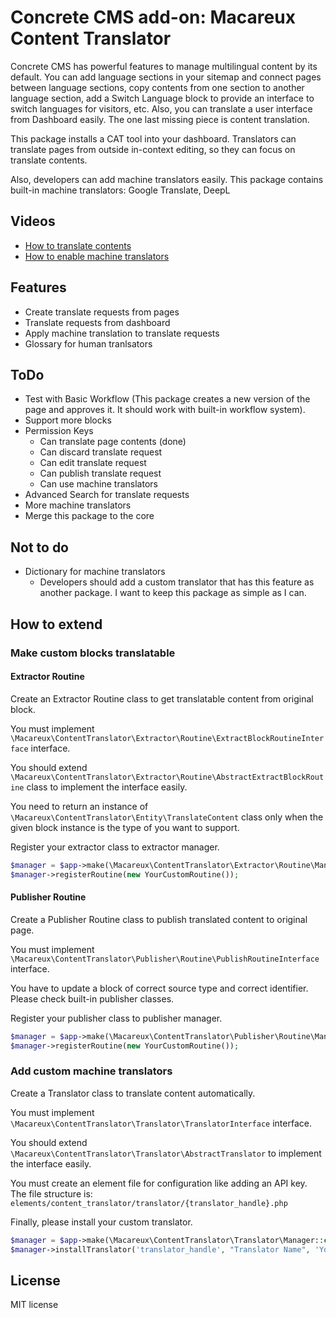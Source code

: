 # Concrete CMS add-on: Macareux Content Translator

Concrete CMS has powerful features to manage multilingual content by 
its default. You can add language sections in your sitemap and connect 
pages between language sections, copy contents from one section to another 
language section, add a Switch Language block to provide an interface to 
switch languages for visitors, etc. Also, you can translate a user 
interface from Dashboard easily. The one last missing piece is content 
translation.

This package installs a CAT tool into your dashboard. Translators can 
translate pages from outside in-context editing, so they can focus on translate 
contents.

Also, developers can add machine translators easily.
This package contains built-in machine translators: Google Translate, DeepL

## Videos

* [How to translate contents](https://youtu.be/6Tr-8dI6G8o)
* [How to enable machine translators](https://youtu.be/90vNHARToUw)

## Features

* Create translate requests from pages
* Translate requests from dashboard
* Apply machine translation to translate requests
* Glossary for human tranlsators

## ToDo

* Test with Basic Workflow (This package creates a new version of the page and approves it. It should work with built-in workflow system).
* Support more blocks
* Permission Keys
  * Can translate page contents (done)
  * Can discard translate request
  * Can edit translate request
  * Can publish translate request
  * Can use machine translators
* Advanced Search for translate requests
* More machine translators
* Merge this package to the core

## Not to do

* Dictionary for machine translators
  * Developers should add a custom translator that has this feature as another package. I want to keep this package as simple as I can.

## How to extend

### Make custom blocks translatable

#### Extractor Routine

Create an Extractor Routine class to get translatable content from original block.

You must implement `\Macareux\ContentTranslator\Extractor\Routine\ExtractBlockRoutineInterface` interface.

You should extend `\Macareux\ContentTranslator\Extractor\Routine\AbstractExtractBlockRoutine` class to implement the interface easily.

You need to return an instance of `\Macareux\ContentTranslator\Entity\TranslateContent` 
class only when the given block instance is the type of you want to support.

Register your extractor class to extractor manager.

```php
$manager = $app->make(\Macareux\ContentTranslator\Extractor\Routine\Manager::class);
$manager->registerRoutine(new YourCustomRoutine());
```

#### Publisher Routine

Create a Publisher Routine class to publish translated content to original page.

You must implement `\Macareux\ContentTranslator\Publisher\Routine\PublishRoutineInterface` interface.

You have to update a block of correct source type and correct identifier.
Please check built-in publisher classes.

Register your publisher class to publisher manager.

```php
$manager = $app->make(\Macareux\ContentTranslator\Publisher\Routine\Manager::class);
$manager->registerRoutine(new YourCustomRoutine());
```

### Add custom machine translators

Create a Translator class to translate content automatically.

You must implement `\Macareux\ContentTranslator\Translator\TranslatorInterface` interface.

You should extend `\Macareux\ContentTranslator\Translator\AbstractTranslator` to implement the interface easily.

You must create an element file for configuration like adding an API key.
The file structure is: `elements/content_translator/translator/{translator_handle}.php`

Finally, please install your custom translator.

```php
$manager = $app->make(\Macareux\ContentTranslator\Translator\Manager::class);
$manager->installTranslator('translator_handle', "Translator Name", 'YourTranslatorClassName');
```

## License

MIT license
